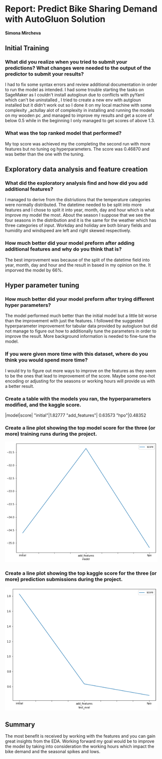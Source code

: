 # Report: Predict Bike Sharing Demand with AutoGluon Solution

#### Simona Mircheva

## Initial Training

### What did you realize when you tried to submit your predictions? What changes were needed to the output of the predictor to submit your results?

I had to fix some syntax errors and review additional documentation in order to run the model as intended. I had some trouble starting the tasks on SageMaker as I couldn't install autogloun due to conflicts with pyYaml which can't be uninstalled , I tried to create a new env with autgloun installed but it didn't work out so I done it on my local machine with some complexity _actullay alot of complexity in installing and running the models on my wooden pc ,and managed to improve my results and get a score of below 0.5 while in the beginning I only managed to get scores of above 1.3.

### What was the top ranked model that performed?

My top score was achieved my the completing the second run with more features but no tuning og hyperparameters. The score was 0.46870 and was better than the one with the tuning.

## Exploratory data analysis and feature creation

### What did the exploratory analysis find and how did you add additional features?

I managed to derive from the distriutions that the temperature categories were normally distributed. The datetime needed to be split into more features and I chose to split it into year, month, day and hour which is what improve my model the most. About the season I suppose that we see the four seasons in the distribution and it is the same for the weather which has three categories of input. Workday and holiday are both binary fields and humidity and windspeed are left and right skewed respectively.

### How much better did your model preform after adding additional features and why do you think that is?

The best improvement was because of the split of the datetime field into year, month, day and hour and the result in based in my opinion on the. It imporved the model by 66%.

## Hyper parameter tuning

### How much better did your model preform after trying different hyper parameters?

The model performed much better than the initial model but a little bit worse than the improvement with just the features. I followed the suggested hyperparameter improvement for tabular data provided by autogluon but did not manage to figure out how to additionally tune the parameters in order to improve the result. More background information is needed to fine-tune the model.

### If you were given more time with this dataset, where do you think you would spend more time?

I would try to figure out more ways to improve on the features as they seem to be the ones that lead to improvement of the score. Maybe some one-hot encoding or adjusting for the seasons or working hours will provide us with a better result.

### Create a table with the models you ran, the hyperparameters modified, and the kaggle score.

|model|score|
"initial"|1.82777
"add_features"| 0.63573
"hpo"|0.48352

### Create a line plot showing the top model score for the three (or more) training runs during the project.

![model_train_score.png](1.png)

### Create a line plot showing the top kaggle score for the three (or more) prediction submissions during the project.

![model_test_score.png](2.png)

## Summary

The most benefit is received by working with the features and you can gain great insights from the EDA. Working forward my goal would be to improve the model by taking into consideration the working hours which impact the bike demand and the seasonal spikes and lows.
